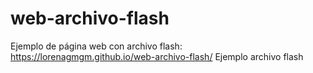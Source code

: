 # web-archivo-flash
Ejemplo de página web con archivo flash: https://lorenagmgm.github.io/web-archivo-flash/
Ejemplo archivo flash
